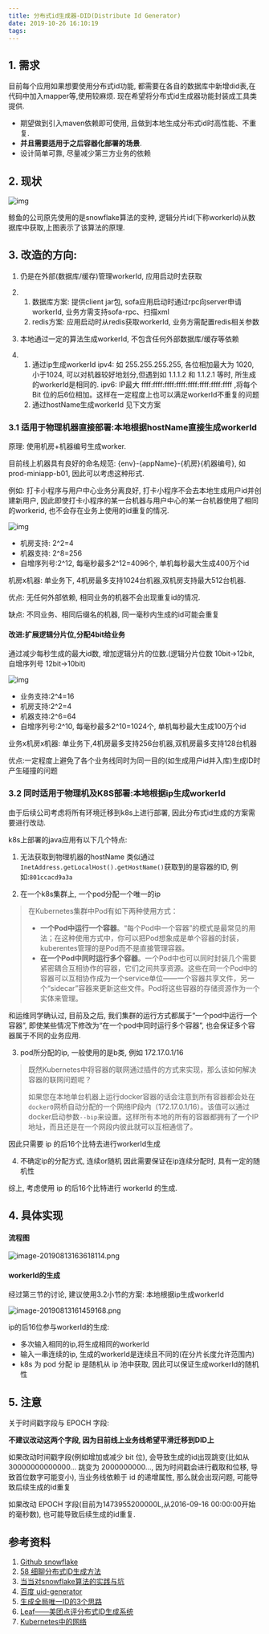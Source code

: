 ```yaml
---
title: 分布式id生成器-DID(Distribute Id Generator)
date: 2019-10-26 16:10:19
tags:
---
```


## 1. 需求



目前每个应用如果想要使用分布式id功能, 都需要在各自的数据库中新增did表,在代码中加入mapper等,使用较麻烦. 现在希望将分布式id生成器功能封装成工具类提供.

- 期望做到引入maven依赖即可使用, 且做到本地生成分布式id时高性能、不重复.
- **并且需要适用于之后容器化部署的场景**.
- 设计简单可靠, 尽量减少第三方业务的依赖

## 2. 现状



![img](https://tva1.sinaimg.cn/large/006y8mN6ly1g8bn0hbxvyj30rb049gmf.jpg)

鲸鱼的公司原先使用的是snowflake算法的变种, 逻辑分片id(下称workerId)从数据库中获取,上图表示了该算法的原理.

## 3. 改造的方向:

1. 仍是在外部(数据库/缓存)管理workerId, 应用启动时去获取

1. 1. 数据库方案:
       提供client jar包, sofa应用启动时通过rpc向server申请workerId, 业务方需支持sofa-rpc、扫描xml
   2. redis方案:
       应用启动时从redis获取workerId, 业务方需配置redis相关参数

1. 本地通过一定的算法生成workerId, 不包含任何外部数据库/缓存等依赖

1. 1. 通过ip生成workerId
       ipv4: 如 255.255.255.255, 各位相加最大为 1020, 小于1024, 可以对机器较好地划分,但遇到如 1.1.1.2 和 1.1.2.1 等时, 所生成的workerId是相同的.
       ipv6: IP最大 ffff:ffff:ffff:ffff:ffff:ffff:ffff:ffff ,将每个 Bit 位的后6位相加。这样在一定程度上也可以满足workerId不重复的问题
   2. 通过hostName生成workerId
       见下文方案

### 3.1 适用于物理机器直接部署:本地根据hostName直接生成workerId



原理: 使用机房+机器编号生成worker.

目前线上机器具有良好的命名规范: {env}-{appName}-{机房}{机器编号}, 如 prod-miniapp-b01, 因此可以考虑这种形式.

例如: 打卡小程序与用户中心业务分离良好,  打卡小程序不会去本地生成用户id并创建新用户, 因此即使打卡小程序的某一台机器与用户中心的某一台机器使用了相同的workerid, 也不会存在业务上使用的id重复的情况.



![img](https://tva1.sinaimg.cn/large/006y8mN6ly1g8bn0lz50oj30k008at9z.jpg)



- 机房支持: 2^2=4
- 机器支持: 2^8=256
- 自增序列号:2^12, 每毫秒最多2^12=4096个, 单机每秒最大生成400万个id



机房x机器: 单业务下, 4机房最多支持1024台机器,双机房支持最大512台机器.

优点: 无任何外部依赖, 相同业务的机器不会出现重复id的情况.

缺点: 不同业务、相同后缀名的机器,  同一毫秒内生成的id可能会重复

#### 改进:扩展逻辑分片位,分配4bit给业务

通过减少每秒生成的最大id数, 增加逻辑分片的位数.(逻辑分片位数 10bit->12bit, 自增序列号 12bit->10bit)



![img](https://tva1.sinaimg.cn/large/006y8mN6ly1g8bn0ppifsj30qo03iq3p.jpg)



- 业务支持:2^4=16
- 机房支持:2^2=4
- 机器支持:2^6=64
- 自增序列号:2^10, 每毫秒最多2^10=1024个, 单机每秒最大生成100万个id

业务x机房x机器: 单业务下,4机房最多支持256台机器,双机房最多支持128台机器

优点:一定程度上避免了各个业务线同时为同一目的(如生成用户id并入库)生成ID时产生碰撞的问题

### 3.2 同时适用于物理机及K8S部署:本地根据ip生成workerId



由于后续公司考虑将所有环境迁移到k8s上进行部署, 因此分布式id生成的方案需要进行改动.

k8s上部署的java应用有以下几个特点:

1. 无法获取到物理机器的hostName
    类似通过 `InetAddress.getLocalHost().getHostName()`获取到的是容器的ID, 例如:`801ccacd9a3a`

2. 在一个k8s集群上, 一个pod分配一个唯一的ip

> 在Kubernetes集群中Pod有如下两种使用方式：
>
> - **一个Pod中运行一个容器**。“每个Pod中一个容器”的模式是最常见的用法；在这种使用方式中，你可以把Pod想象成是单个容器的封装，kuberentes管理的是Pod而不是直接管理容器。
> - **在一个Pod中同时运行多个容器**。一个Pod中也可以同时封装几个需要紧密耦合互相协作的容器，它们之间共享资源。这些在同一个Pod中的容器可以互相协作成为一个service单位——一个容器共享文件，另一个“sidecar”容器来更新这些文件。Pod将这些容器的存储资源作为一个实体来管理。

和运维同学确认过, 目前及之后, 我们集群的运行方式都属于“一个pod中运行一个容器”, 即使某些情况下修改为“在一个pod中同时运行多个容器”, 也会保证多个容器属于不同的业务应用.

3. pod所分配的ip, 一般使用的是b类, 例如 172.17.0.1/16

> 既然Kubernetes中将容器的联网通过插件的方式来实现，那么该如何解决容器的联网问题呢？
>
> 如果您在本地单台机器上运行docker容器的话会注意到所有容器都会处在`docker0`网桥自动分配的一个网络IP段内（172.17.0.1/16）。该值可以通过docker启动参数`--bip`来设置。这样所有本地的所有的容器都拥有了一个IP地址，而且还是在一个网段内彼此就可以互相通信了。

因此只需要 ip 的后16个比特去进行workerId生成

4. 不确定ip的分配方式, 连续or随机
    因此需要保证在ip连续分配时, 具有一定的随机性

综上, 考虑使用 ip 的后16个比特进行 workerId 的生成.

## 4. 具体实现

#### 流程图



![image-20190813163618114.png](https://tva1.sinaimg.cn/large/006y8mN6ly1g8bn0sz3yij311c0rgwgn.jpg)



#### workerId的生成

经过第三节的讨论, 建议使用3.2小节的方案: 本地根据ip生成workerId

![image-20190813161459168.png](https://tva1.sinaimg.cn/large/006y8mN6ly1g8bn0x2hrpj30mo01sglx.jpg)

ip的后16位参与workerId的生成:

- 多次输入相同的ip,将生成相同的workerId
- 输入一串连续的ip, 生成的workerId是连续且不同的(在分片长度允许范围内)
- k8s 为 pod 分配 ip 是随机从 ip 池中获取, 因此可以保证生成workerId的随机性

## 5. 注意

关于时间戳字段与 EPOCH 字段:

**不建议改动这两个字段, 因为目前线上业务线希望平滑迁移到DID上**

如果改动时间戳字段(例如增加或减少 bit 位), 会导致生成的id出现跳变(比如从 30000000000000... 跳变为 2000000000..., 因为时间戳会进行截取和位移, 导致首位数字可能变小), 当业务线依赖于 id 的递增属性, 那么就会出现问题, 可能导致后续生成的id重复

如果改动 EPOCH 字段(目前为1473955200000L,从2016-09-16 00:00:00开始的毫秒数), 也可能导致后续生成的id重复.

## 参考资料

1. [Github snowflake](https://github.com/twitter-archive/snowflake/tree/snowflake-2010)
2. [58 细聊分布式ID生成方法](https://mp.weixin.qq.com/s?__biz=MjM5ODYxMDA5OQ==&mid=403837240&idx=1&sn=ae9f2bf0cc5b0f68f9a2213485313127)
3. [当当对snowflake算法的实践与坑](https://mp.weixin.qq.com/s?src=11&timestamp=1565331459&ver=1779&signature=TO48UgJmgwjopML-auTc7lzoTy3PNJ7i5hQfIj7Bka0w0nCBA*cq7lY8xYp7fY9Mz-cck67Kj7VDKZYFxWkIDn82ZrVScFI0Wb7gnU7MyZG-5g3*MJdChzKrHZSwJ2cx&new=1)
4. [百度 uid-generator](https://github.com/baidu/uid-generator/blob/master/README.zh_cn.md)
5. [生成全局唯一ID的3个思路](https://mp.weixin.qq.com/s?__biz=MzI4MTY5NTk4Ng==&mid=2247489561&idx=1&sn=7396f373af4efa62ba4dbecc6d7f83b3&source=41#wechat_redirect)
6. [Leaf——美团点评分布式ID生成系统](https://tech.meituan.com/2017/04/21/mt-leaf.html)
7. [Kubernetes中的网络](https://jimmysong.io/kubernetes-handbook/concepts/networking.html) 